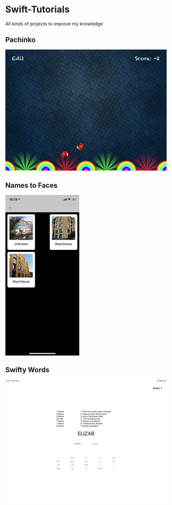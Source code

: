 # Swift-Tutorials
All kinds of projects to improve my knowledge

## Pachinko

[![Pachinko](Assets/3-pachinko.jpeg)](/Pachinko)

## Names to Faces

[![Screenshot Names to Faces](Assets/2-names-to-faces.png)](/Names%20to%20Faces)


## Swifty Words

[![Screenshot Swifty Words](Assets/1-swifty-words.jpeg)](/Swifty%20Words)
